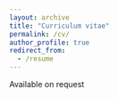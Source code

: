 ```yaml
---
layout: archive
title: "Curriculum vitae"
permalink: /cv/
author_profile: true
redirect_from:
  - /resume
---
```


<!---[View](/files/CV.pdf) --->

Available on request
